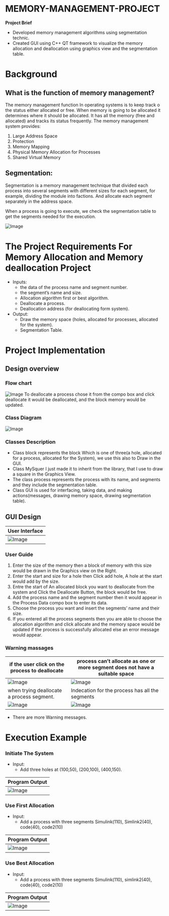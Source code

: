 # MEMORY-MANAGEMENT-PROJECT
**Project Brief**
- Developed memory management algorithms using segmentation technic.
- Created GUI using C++ QT framework to visualize the memory allocation and deallocation using graphics view and the segmentation table. 



#  Background
## What is the function of memory management?
The memory management function In operating systems is to keep track o  the status either allocated or free. When memory is going to be allocated it determines where it should be allocated. It has all the memory (free and allocated) and tracks its status frequently.
The memory management system provides:
1.	Large Address Space
2.	Protection
3.	Memory Mapping
4.	Physical Memory Allocation for Processes
5.	Shared Virtual Memory

## Segmentation:
Segmentation is a memory management technique that divided each process into several segments with different sizes for each segment, for example, dividing the module into factions. And allocate each segment separately in the address space.

When a process is going to execute, we check the segmentation table to get the segments needed for the execution.

![Image](Image/Picture1.png)

# The Project Requirements For Memory Allocation and Memory deallocation Project

- Inputs:
  - the data of the process name and segment number. 
  - the segment’s name and size. 
  - Allocation algorithm first or best algorithm. 
  - Deallocate a process. 
  - Deallocation address (for deallocating form system).
- Output:
  - Draw the memory space (holes, allocated for processes, allocated for the system).
  - Segmentation Table.

# Project Implementation
## Design overview
### Flow chart
![Image](Image/Picture2.png)
To deallocate a process chose it from the compo box and click deallocate it would be deallocated, and the block memory would be updated.

### Class Diagram
![Image](Image/Picture3.png)


### Classes Description
- Class block represents the block Which is one of three(a hole, allocated for a process, allocated for the System), we use this also to Draw in the GUI.
- Class MySquer I just made it to inherit from the library, that I use to draw a square in the Graphics View.
- The class process represents the process with its name, and segments and they include the segmentation table.
- Class GUI is used for interfacing, taking data, and making actions(messages, drawing memory space, drawing segmentation table).  


## GUI Design
| User Interface               |
|------------------------------|
| ![Image](Image/Picture4.png) |


### User Guide 
1.	Enter the size of the memory then a block of memory with this size would be drawn in the Graphics view on the Right.
2.	Enter the start and size for a hole then Click add hole, A hole at the start would add by the size. 
3.	Entre the start of An allocated block you want to deallocate from the system and Click the Deallocate Button, the block would be free.
4.	Add the process name and the segment number then it would appear in the Process Data compo box to enter its data. 
5.	Choose the process you want and insert the segments’ name and their size.
6.	If you entered all the process segments then you are able to choose the allocation algorithm and click allocate and the memory space would be updated if the process is successfully allocated else an error message would appear.

### Warning massages

| if the user click on the process to deallocate | process can’t allocate as one or more segment does not have a suitable space |
|-----------------------------------------------|------------------------------------------------------------------------------|
| ![Image](Image/Picture5.png)                  | ![Image](Image/Picture6.png)                                                 |
| when trying deallocate a process segment.     | Indecation for the process has all the segments                              |
| ![Image](Image/Picture7.png)                  | ![Image](Image/Picture8.png)                                                 |

- There are more Warning messages.

# Execution Example
 ### **Initiate The System**
- Input:
  - Add three holes at (100,50), (200,100), (400,150).

| Program Output               | 
|------------------------------|
| ![Image](Image/Picture9.png) |

  ### **Use First Allocation**
- Input:
  - Add a process with three segments Simulink(110), Simlink2(40), code(40), code2(10)

| Program Output                | 
|-------------------------------|
| ![Image](Image/Picture10.png) |

  ### **Use Best Allocation**
- Input:
  - Add a process with three segments Simulink(110), simlink2(40), code(40), code2(10)

| Program Output                | 
|-------------------------------|
| ![Image](Image/Picture11.png) |